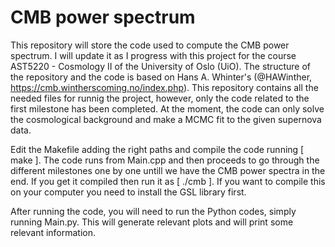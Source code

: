 # CMB power spectrum
This repository will store the code used to compute the CMB power spectrum. I will update it as I progress with this project for the course AST5220 - Cosmology II of the University of Oslo (UiO). The structure of the repository and the code is based on Hans A. Whinter's (@HAWinther, https://cmb.wintherscoming.no/index.php). This repository contains all the needed files for runnig the project, however, only the code related to the first milestone has been completed. At the moment, the code can only solve the cosmological background and make a MCMC fit to the given supernova data.

Edit the Makefile adding the right paths and compile the code running [ make ]. The code runs from Main.cpp and then proceeds to go through the different milestones one by one untill we have the CMB power spectra in the end. If you get it compiled then run it as [ ./cmb ]. If you want to compile this on your computer you need to install the GSL library first.

After running the code, you will need to run the Python codes, simply running Main.py. This will generate relevant plots and will print some relevant information.
